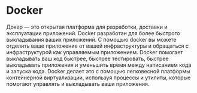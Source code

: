 # Docker
Докер — это открытая платформа для разработки, доставки и эксплуатации приложений. Docker разработан для более быстрого выкладывания ваших приложений. С помощью docker вы можете отделить ваше приложение от вашей инфраструктуры и обращаться с инфраструктурой как управляемым приложением. 
Docker помогает выкладывать ваш код быстрее, быстрее тестировать, быстрее выкладывать приложения и уменьшить время между написанием кода и запуска кода. Docker делает это с помощью легковесной платформы контейнерной виртуализации, используя процессы и утилиты, которые помогают управлять и выкладывать ваши приложения.
